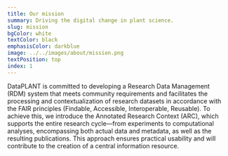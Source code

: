 ```yaml
---
title: Our mission
summary: Driving the digital change in plant science.
slug: mission
bgColor: white
textColor: black
emphasisColor: darkblue
image: ../../images/about/mission.png
textPosition: top
index: 1
---
```


DataPLANT is committed to developing a Research Data Management (RDM) system that meets community requirements and facilitates the processing and contextualization of research datasets in accordance with the FAIR principles (Findable, Accessible, Interoperable, Reusable). 
To achieve this, we introduce the Annotated Research Context (ARC), which supports the entire research cycle—from experiments to computational analyses, encompassing both actual data and metadata, as well as the resulting publications. 
This approach ensures practical usability and will contribute to the creation of a central information resource.

